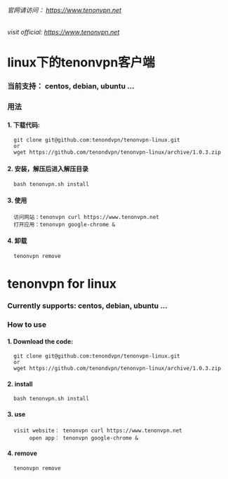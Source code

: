 
###### 官网请访问：     https://www.tenonvpn.net
###### visit official:  https://www.tenonvpn.net

# linux下的tenonvpn客户端

### 当前支持： centos, debian, ubuntu ...


### 用法
#### 1. 下载代码:

      git clone git@github.com:tenondvpn/tenonvpn-linux.git
      or
      wget https://github.com/tenondvpn/tenonvpn-linux/archive/1.0.3.zip

#### 2. 安装，解压后进入解压目录

      bash tenonvpn.sh install
     
#### 3. 使用
      
      访问网站：tenonvpn curl https://www.tenonvpn.net
      打开应用：tenonvpn google-chrome &
      
#### 4. 卸载

      tenonvpn remove

# 

# tenonvpn for linux
### Currently supports: centos, debian, ubuntu ...

### How to use
#### 1. Download the code:

      git clone git@github.com:tenondvpn/tenonvpn-linux.git
      or
      wget https://github.com/tenondvpn/tenonvpn-linux/archive/1.0.3.zip

#### 2. install

      bash tenonvpn.sh install
     
#### 3. use
      
      visit website： tenonvpn curl https://www.tenonvpn.net
           open app： tenonvpn google-chrome &

#### 4. remove
      
      tenonvpn remove
    

